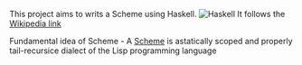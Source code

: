 This project aims to writs a Scheme using Haskell.
![Haskell](https://upload.wikimedia.org/wikipedia/commons/2/2b/Haskell-logo.png)
It follows the [Wikipedia link](https://en.wikibooks.org/wiki/Write_Yourself_a_Scheme_in_48_Hours)

Fundamental idea of Scheme -
A [Scheme](https://en.wikipedia.org/wiki/Scheme_(programming_language)) is astatically scoped and properly tail-recursice dialect of the Lisp programming language

